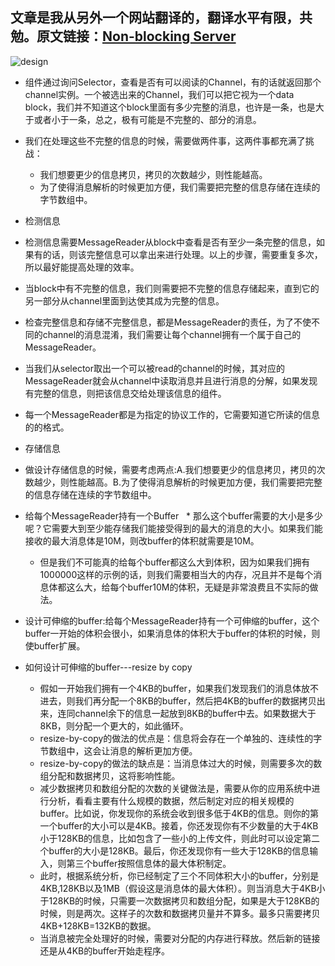 ## 文章是我从另外一个网站翻译的，翻译水平有限，共勉。原文链接：[Non-blocking Server](http://tutorials.jenkov.com/java-nio/non-blocking-server.html)

![design](http://tutorials.jenkov.com/images/java-nio/non-blocking-server-4.png)
* 组件通过询问Selector，查看是否有可以阅读的Channel，有的话就返回那个channel实例。一个被选出来的Channel，我们可以把它视为一个data block，我们并不知道这个block里面有多少完整的消息，也许是一条，也是大于或者小于一条，总之，极有可能是不完整的、部分的消息。

* 我们在处理这些不完整的信息的时候，需要做两件事，这两件事都充满了挑战：
  * 我们想要更少的信息拷贝，拷贝的次数越少，则性能越高。
  * 为了使得消息解析的时候更加方便，我们需要把完整的信息存储在连续的字节数组中。

* 检测信息
 * 检测信息需要MessageReader从block中查看是否有至少一条完整的信息，如果有的话，则该完整信息可以拿出来进行处理。以上的步骤，需要重复多次，所以最好能提高处理的效率。
 * 当block中有不完整的信息，我们则需要把不完整的信息存储起来，直到它的另一部分从channel里面到达使其成为完整的信息。
 * 检查完整信息和存储不完整信息，都是MessageReader的责任，为了不使不同的channel的消息混淆，我们需要让每个channel拥有一个属于自己的MessageReader。
 * 当我们从selector取出一个可以被read的channel的时候，其对应的MessageReader就会从channel中读取消息并且进行消息的分解，如果发现有完整的信息，则把该信息交给处理该信息的组件。
 * 每一个MessageReader都是为指定的协议工作的，它需要知道它所读的信息的的格式。

* 存储信息
 * 做设计存储信息的时候，需要考虑两点:A.我们想要更少的信息拷贝，拷贝的次数越少，则性能越高。B.为了使得消息解析的时候更加方便，我们需要把完整的信息存储在连续的字节数组中。
 * 给每个MessageReader持有一个Buffer
   * 那么这个buffer需要的大小是多少呢？它需要大到至少能存储我们能接受得到的最大的消息的大小。如果我们能接收的最大消息体是10M，则改buffer的体积就需要是10M。
   * 但是我们不可能真的给每个buffer都这么大到体积，因为如果我们拥有1000000这样的示例的话，则我们需要相当大的内存，况且并不是每个消息体都这么大，给每个buffer10M的体积，无疑是非常浪费且不实际的做法。
 * 设计可伸缩的buffer:给每个MessageReader持有一个可伸缩的buffer，这个buffer一开始的体积会很小，如果消息体的体积大于buffer的体积的时候，则使buffer扩展。
 * 如何设计可伸缩的buffer---resize by copy
   * 假如一开始我们拥有一个4KB的buffer，如果我们发现我们的消息体放不进去，则我们再分配一个8KB的buffer，然后把4KB的buffer的数据拷贝出来，连同channel余下的信息一起放到8KB的buffer中去。如果数据大于8KB，则分配一个更大的，如此循环。
   * resize-by-copy的做法的优点是：信息将会存在一个单独的、连续性的字节数组中，这会让消息的解析更加方便。
   * resize-by-copy的做法的缺点是：当消息体过大的时候，则需要多次的数组分配和数据拷贝，这将影响性能。
   * 减少数据拷贝和数组分配的次数的关键做法是，需要从你的应用系统中进行分析，看看主要有什么规模的数据，然后制定对应的相关规模的buffer。比如说，你发现你的系统会收到很多低于4KB的信息。则你的第一个buffer的大小可以是4KB。接着，你还发现你有不少数量的大于4KB小于128KB的信息，比如包含了一些小的上传文件，则此时可以设定第二个buffer的大小是128KB。最后，你还发现你有一些大于128KB的信息输入，则第三个buffer按照信息体的最大体积制定。
   * 此时，根据系统分析，你已经制定了三个不同体积大小的buffer，分别是4KB,128KB以及1MB（假设这是消息体的最大体积）。则当消息大于4KB小于128KB的时候，只需要一次数据拷贝和数组分配，如果是大于128KB的时候，则是两次。这样子的次数和数据拷贝量并不算多。最多只需要拷贝4KB+128KB=132KB的数据。
   * 当消息被完全处理好的时候，需要对分配的内存进行释放。然后新的链接还是从4KB的buffer开始走程序。
